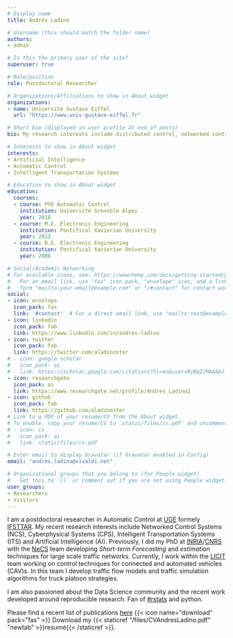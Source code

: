 ```yaml
---
# Display name
title: Andrés Ladino

# Username (this should match the folder name)
authors:
- admin

# Is this the primary user of the site?
superuser: true

# Role/position
role: Postdoctoral Researcher

# Organizations/Affiliations to show in About widget
organizations:
- name: Université Gustave Eiffel
  url: "https://www.univ-gustave-eiffel.fr"

# Short bio (displayed in user profile at end of posts)
bio: My research interests include distributed control, networked control systems and machine learning.

# Interests to show in About widget
interests:
- Artificial Intelligence
- Automatic Control
- Intelligent Transportation Systems

# Education to show in About widget
education:
  courses:
  - course: PhD Automatic Control
    institution: Université Grenoble Alpes
    year: 2018
  - course: M.E. Electronic Engineering
    institution: Pontifical Xavierian University
    year: 2012
  - course: B.E. Electronic Engineering
    institution: Pontifical Xavierian University
    year: 2008

# Social/Academic Networking
# For available icons, see: https://wowchemy.com/docs/getting-started/page-builder/#icons
#   For an email link, use "fas" icon pack, "envelope" icon, and a link in the
#   form "mailto:your-email@example.com" or "/#contact" for contact widget.
social:
- icon: envelope
  icon_pack: fas
  link: '#contact'  # For a direct email link, use "mailto:test@example.org".
- icon: linkedin
  icon_pack: fab
  link: https://www.linkedin.com/in/andres-ladino
- icon: twitter
  icon_pack: fab
  link: https://twitter.com/aladinoster
# - icon: google-scholar
#   icon_pack: ai
#   link: https://scholar.google.com/citations?hl=en&user=ByBqIJMAAAAJ
- icon: researchgate
  icon_pack: ai
  link: https://www.researchgate.net/profile/Andres_Ladino2
- icon: github
  icon_pack: fab
  link: https://github.com/aladinoster
# Link to a PDF of your resume/CV from the About widget.
# To enable, copy your resume/CV to `static/files/cv.pdf` and uncomment the lines below.
# - icon: cv
#   icon_pack: ai
#   link: static/files/cv.pdf

# Enter email to display Gravatar (if Gravatar enabled in Config)
email: "andres.ladino@vivaldi.net"

# Organizational groups that you belong to (for People widget)
#   Set this to `[]` or comment out if you are not using People widget.
user_groups:
- Researchers
- Visitors
---
```


I am a postdoctoral researcher in Automatic Control at [UGE](https://www.univ-gustave-eiffel.fr) formely [IFSTTAR](https://www.ifsttar.fr/accueil/). My recent research interests include Networked Control Systems (NCS), Cyberphysical Systems (CPS),  Intelligent Transportation Systems (ITS) and Artificial Intelligence (AI). Previously, I did my PhD at [INRIA](http://www.inria.fr)/[CNRS](http://www.cnrs.fr) with the [NeCS](http://necs.inrialpes.fr) team developing *Short-term Forecasting* and *estimation* techniques for large scale traffic networks. Currently, I work within the [LICIT](http://www.licit.ifsttar.fr) team working on control techniques for connected and automated vehicles (CAV)s. In this team I develop traffic flow models and traffic simulation algorithms for truck platoon strategies.

I am also passioned about the Data Science community and the recent work developed around reproducible research. Fan of [#rstats](https://twitter.com/search?q=%23rstats&src=typd) and python.

Please find a recent list of publications [here](#featured) {{< icon name="download" pack="fas" >}} Download my {{< staticref "/files/CVAndresLadino.pdf" "newtab" >}}resumé{{< /staticref >}}.
